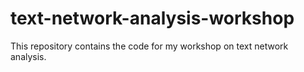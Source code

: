 # text-network-analysis-workshop
This repository contains the code for my workshop on text network analysis.
